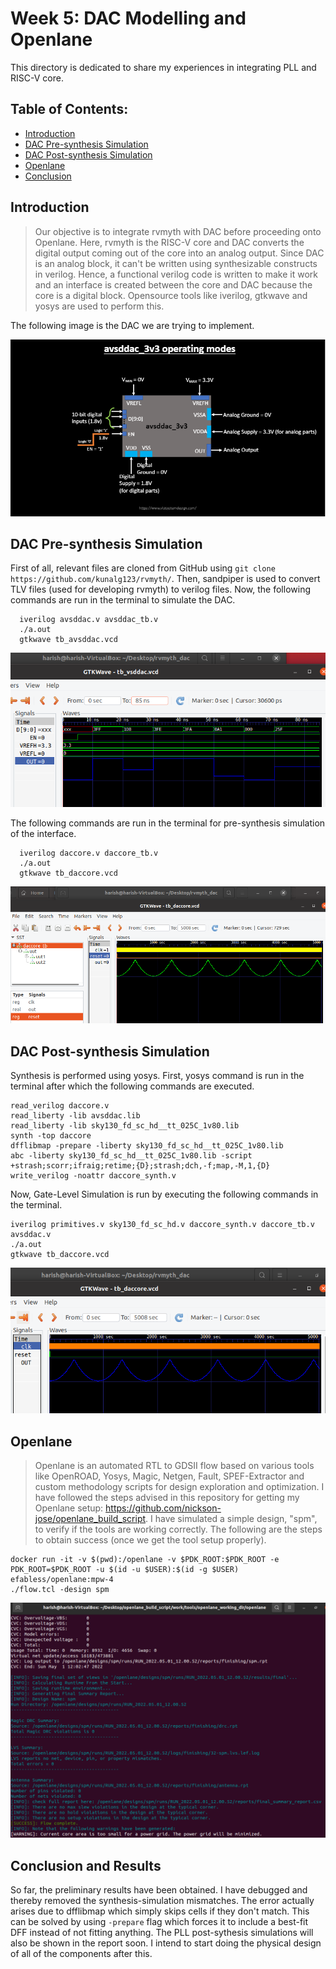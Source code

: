 # Week 5: DAC Modelling and Openlane

This directory is dedicated to share my experiences in integrating PLL and RISC-V core.

## Table of Contents:
   - [Introduction](https://github.com/harishMadhavan1010/RISC-V-based-SOC/blob/main/Week%205/README.md#introduction)
   - [DAC Pre-synthesis Simulation](https://github.com/harishMadhavan1010/RISC-V-based-SOC/blob/main/Week%205/README.md#dac-pre-synthesis-simulation)
   - [DAC Post-synthesis Simulation](https://github.com/harishMadhavan1010/RISC-V-based-SOC/blob/main/Week%205/README.md#dac-post-synthesis-simulation)
   - [Openlane](https://github.com/harishMadhavan1010/RISC-V-based-SOC/blob/main/Week%205/README.md#openlane)
   - [Conclusion](https://github.com/harishMadhavan1010/RISC-V-based-SOC/blob/main/Week%205/README.md#conclusion)

## Introduction

> Our objective is to integrate rvmyth with DAC before proceeding onto Openlane. Here, rvmyth is the RISC-V core and DAC converts the digital output coming out of the core into an analog output. Since DAC is an analog block, it can't be written using synthesizable constructs in verilog. Hence, a functional verilog code is written to make it work and an interface is created between the core and DAC because the core is a digital block. Opensource tools like iverilog, gtkwave and yosys are used to perform this.

The following image is the DAC we are trying to implement.

![DAC](../Week%205/images/Capture5.png)

## DAC Pre-synthesis Simulation

First of all, relevant files are cloned from GitHub using `git clone https://github.com/kunalg123/rvmyth/`. Then, sandpiper is used to convert TLV files (used for developing rvmyth) to verilog files. Now, the following commands are run in the terminal to simulate the DAC.

```  
  iverilog avsddac.v avsddac_tb.v
  ./a.out
  gtkwave tb_avsddac.vcd
```
  
![dac](../Week%205/images/Capture3.PNG)

The following commands are run in the terminal for pre-synthesis simulation of the interface.

```
  iverilog daccore.v daccore_tb.v
  ./a.out
  gtkwave tb_daccore.vcd
```

![daccore](../Week%205/images/Capture1.PNG)

## DAC Post-synthesis Simulation

Synthesis is performed using yosys. First, yosys command is run in the terminal after which the following commands are executed.

```
read_verilog daccore.v 
read_liberty -lib avsddac.lib 
read_liberty -lib sky130_fd_sc_hd__tt_025C_1v80.lib 
synth -top daccore
dfflibmap -prepare -liberty sky130_fd_sc_hd__tt_025C_1v80.lib
abc -liberty sky130_fd_sc_hd__tt_025C_1v80.lib -script +strash;scorr;ifraig;retime;{D};strash;dch,-f;map,-M,1,{D}
write_verilog -noattr daccore_synth.v 
```

Now, Gate-Level Simulation is run by executing the following commands in the terminal.

```
iverilog primitives.v sky130_fd_sc_hd.v daccore_synth.v daccore_tb.v avsddac.v
./a.out
gtkwave tb_daccore.vcd
```

![postsynth](../Week%205/images/Capture2.PNG)

## Openlane

> Openlane is an automated RTL to GDSII flow based on various tools like OpenROAD, Yosys, Magic, Netgen, Fault, SPEF-Extractor and custom methodology scripts for design exploration and optimization. I have followed the steps advised in this repository for getting my Openlane setup: https://github.com/nickson-jose/openlane_build_script. I have simulated a simple design, "spm", to verify if the tools are working correctly. The following are the steps to obtain success (once we get the tool setup properly).

```
docker run -it -v $(pwd):/openlane -v $PDK_ROOT:$PDK_ROOT -e PDK_ROOT=$PDK_ROOT -u $(id -u $USER):$(id -g $USER) efabless/openlane:mpw-4
./flow.tcl -design spm
```

![spm](../Week%205/images/Capture4.PNG)

## Conclusion and Results

So far, the preliminary results have been obtained. I have debugged and thereby removed the synthesis-simulation mismatches. The error actually arises due to dfflibmap which simply skips cells if they don't match. This can be solved by using `-prepare` flag which forces it to include a best-fit DFF instead of not fitting anything. The PLL post-sythesis simulations will also be shown in the report soon. I intend to start doing the physical design of all of the components after this.

